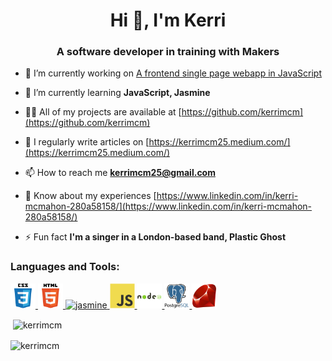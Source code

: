 <h1 align="center">Hi 👋, I'm Kerri</h1>
<h3 align="center">A software developer in training with Makers</h3>

- 🔭 I’m currently working on [A frontend single page webapp in JavaScript](https://github.com/fwill22/notes-app)

- 🌱 I’m currently learning **JavaScript, Jasmine**

- 👨‍💻 All of my projects are available at [https://github.com/kerrimcm](https://github.com/kerrimcm)

- 📝 I regularly write articles on [https://kerrimcm25.medium.com/](https://kerrimcm25.medium.com/)

- 📫 How to reach me **kerrimcm25@gmail.com**

- 📄 Know about my experiences [https://www.linkedin.com/in/kerri-mcmahon-280a58158/](https://www.linkedin.com/in/kerri-mcmahon-280a58158/)

- ⚡ Fun fact **I'm a singer in a London-based band, Plastic Ghost**

<h3 align="left">Languages and Tools:</h3>
<p align="left"> <a href="https://www.w3schools.com/css/" target="_blank"> <img src="https://raw.githubusercontent.com/devicons/devicon/master/icons/css3/css3-original-wordmark.svg" alt="css3" width="40" height="40"/> </a> <a href="https://www.w3.org/html/" target="_blank"> <img src="https://raw.githubusercontent.com/devicons/devicon/master/icons/html5/html5-original-wordmark.svg" alt="html5" width="40" height="40"/> </a> <a href="https://jasmine.github.io/" target="_blank"> <img src="https://www.vectorlogo.zone/logos/jasmine/jasmine-icon.svg" alt="jasmine" width="40" height="40"/> </a> <a href="https://developer.mozilla.org/en-US/docs/Web/JavaScript" target="_blank"> <img src="https://raw.githubusercontent.com/devicons/devicon/master/icons/javascript/javascript-original.svg" alt="javascript" width="40" height="40"/> </a> <a href="https://nodejs.org" target="_blank"> <img src="https://raw.githubusercontent.com/devicons/devicon/master/icons/nodejs/nodejs-original-wordmark.svg" alt="nodejs" width="40" height="40"/> </a> <a href="https://www.postgresql.org" target="_blank"> <img src="https://raw.githubusercontent.com/devicons/devicon/master/icons/postgresql/postgresql-original-wordmark.svg" alt="postgresql" width="40" height="40"/> </a> <a href="https://www.ruby-lang.org/en/" target="_blank"> <img src="https://raw.githubusercontent.com/devicons/devicon/master/icons/ruby/ruby-original.svg" alt="ruby" width="40" height="40"/> </a> </p>

<p>&nbsp;<img align="center" src="https://github-readme-stats.vercel.app/api?username=kerrimcm&show_icons=true&locale=en" alt="kerrimcm" /></p>

<p><img align="center" src="https://github-readme-streak-stats.herokuapp.com/?user=kerrimcm&" alt="kerrimcm" /></p>
